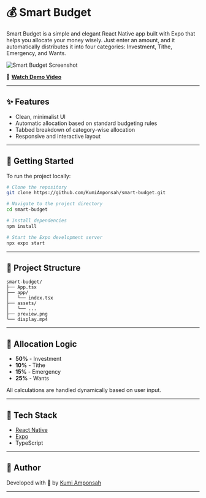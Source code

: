 # 💰 Smart Budget

Smart Budget is a simple and elegant React Native app built with Expo that helps you allocate your money wisely. Just enter an amount, and it automatically distributes it into four categories: Investment, Tithe, Emergency, and Wants.

![Smart Budget Screenshot](https://github.com/KumiAmponsah/smart-budget/preview.png)

🎥 **[Watch Demo Video](https://github.com/KumiAmponsah/smart-budget/display.mp4)**

---

## ✨ Features

- Clean, minimalist UI
- Automatic allocation based on standard budgeting rules
- Tabbed breakdown of category-wise allocation
- Responsive and interactive layout

---

## 🚀 Getting Started

To run the project locally:

```bash
# Clone the repository
git clone https://github.com/KumiAmponsah/smart-budget.git

# Navigate to the project directory
cd smart-budget

# Install dependencies
npm install

# Start the Expo development server
npx expo start
```

---

## 📁 Project Structure

```
smart-budget/
├── App.tsx
├── app/
│   └── index.tsx
├── assets/
│   └── ...
├── preview.png
└── display.mp4
```

---

## 🧠 Allocation Logic

- **50%** - Investment
- **10%** - Tithe
- **15%** - Emergency
- **25%** - Wants

All calculations are handled dynamically based on user input.

---

## 📱 Tech Stack

- [React Native](https://reactnative.dev/)
- [Expo](https://expo.dev/)
- TypeScript

---

## 🙌 Author

Developed with 💜 by [Kumi Amponsah](https://github.com/KumiAmponsah)

---
